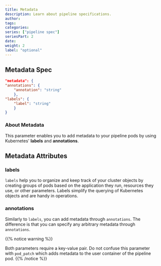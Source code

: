 ```yaml
---
title: Metadata
description: Learn about pipeline specifications.
author:
tags:
categories:
series: ["pipeline spec"]
seriesPart: 2
date:
weight: 2
label: "optional" 
---
```


## Metadata Spec

```json
"metadata": {
"annotations": {
    "annotation": "string"
    },
"labels": {
    "label": "string"
    }
}
```

### About Metadata

This parameter enables you to add metadata to your pipeline pods by using Kubernetes' **labels** and **annotations**. 

## Metadata Attributes

### labels
`labels` help you to organize and keep track of your cluster objects by creating groups of pods based on the application they run, resources they use, or other parameters. Labels simplify the querying of Kubernetes objects and are handy in operations.

### annotations

Similarly to `labels`, you can add metadata through `annotations`. The difference is that you can specify any arbitrary metadata through `annotations`.

{{% notice warning %}}

Both parameters require a key-value pair. Do not confuse this parameter with `pod_patch` which adds metadata to the user container of the pipeline pod.
{{% /notice %}}

